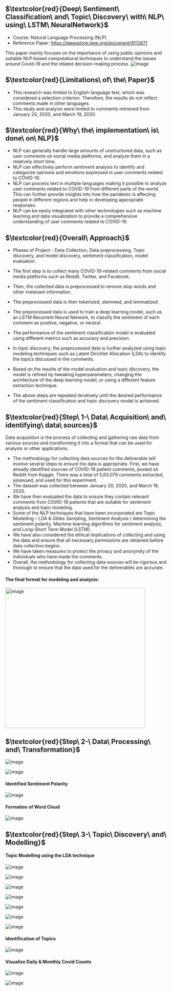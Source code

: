 ## $\textcolor{red}{Deep\ Sentiment\ Classification\ and\ Topic\ Discovery\ with\ NLP\ using\ LSTM\ NeuralNetwork}$

* Course: Natural Language Processing (NLP)  
* Reference Paper: https://ieeexplore.ieee.org/document/9112671

This paper mainly focuses on the importance of using public opinions and suitable NLP-based computational techniques to understand the issues around Covid-19 and the related decision-making process.
![image](https://github.com/swethamurthy25/Deep-Sentiment-Classification-and-Topic-Discovery-with-NLP-using-LSTM-Recurrent-Network-approach/assets/112581595/6e18b2c8-6108-4678-b1bf-7d4efc86713d)


## $\textcolor{red}{Limitations\ of\ the\ Paper}$

* This research was limited to English-language text, which was considered a selection criterion. Therefore, the results do not reflect comments made in other languages.
* This study and analysis were limited to comments retrieved from January 20, 2020, and March 19, 2020.

## $\textcolor{red}{Why\ the\ implementation\ is\ done\ on\ NLP}$

* NLP can generally handle large amounts of unstructured data, such as user comments on social media platforms, and analyze them in a relatively short time.
* NLP can effectively perform sentiment analysis to identify and categorize opinions and emotions expressed in user comments related to COVID-19.
* NLP can process text in multiple languages making it possible to analyze user comments related to COVID-19 from different parts of the world. This can further provide insights into how the pandemic is affecting people in different regions and help in developing appropriate responses. 
* NLP can be easily integrated with other technologies such as machine learning and data visualization to provide a comprehensive understanding of user comments related to COVID-19.

## $\textcolor{red}{Overall\ Approach}$

* Phases of Project - Data Collection, Data preprocessing, Topic discovery, and model discovery, sentiment classification, model evaluation.

* The first step is to collect many COVID-19-related comments from social media platforms such as Reddit, Twitter, and Facebook.
* Then, the collected data is preprocessed to remove stop words and other irrelevant information.
*  The preprocessed data is then tokenized, stemmed, and lemmatized.
*  The preprocessed data is used to train a deep learning model, such as an LSTM Recurrent Neural Network, to classify the sentiment of each comment as positive, negative, 
   or neutral.
* The performance of the sentiment classification model is evaluated using different metrics such as accuracy and precision.
* In topic discovery, the preprocessed data is further analyzed using topic modeling techniques such as Latent Dirichlet Allocation (LDA) to identify the topics discussed 
  in the comments.
* Based on the results of the model evaluation and topic discovery, the model is refined by tweaking hyperparameters, changing the architecture of the deep learning model, 
  or using a different feature extraction technique.
* The above steps are repeated iteratively until the desired performance of the sentiment classification and topic discovery model is achieved.


## $\textcolor{red}{Step\ 1-\ Data\ Acquisition\ and\ identifying\ data\ sources}$

Data acquisition is the process of collecting and gathering raw data from various sources and transforming it into a format that can be used for analysis or other applications.

* The methodology for collecting data sources for the deliverable will involve several steps to ensure the data is appropriate. First, we have already identified sources of 
  COVID-19 patient comments, posted on Reddit from Kaggle. There was a total of 5,63,079 comments extracted, assessed, and used for this experiment.
* The dataset was collected between January 20, 2020, and March 19, 2020.
* We have then evaluated the data to ensure they contain relevant comments from COVID-19 patients that are suitable for sentiment analysis and topic modeling.
* Some of the NLP techniques that have been incorporated are Topic Modelling – LDA & Gibbs Sampling, Sentiment Analysis / determining the sentiment polarity, Machine 
  learning algorithms for sentiment analysis, and Long-Short Term Model (LSTM).
* We have also considered the ethical implications of collecting and using the data and ensure that all necessary permissions are obtained before data collection begins.
* We have taken measures to protect the privacy and anonymity of the individuals who have made the comments.
* Overall, the methodology for collecting data sources will be rigorous and thorough to ensure that the data used for the deliverables are accurate.

#### The final format for modeling and analysis:

<img width="436" alt="image" src="https://github.com/swethamurthy25/Deep-Sentiment-Classification-and-Topic-Discovery-with-NLP-using-LSTM-Recurrent-Network-approach/assets/112581595/6bc27984-3b03-463c-80b7-3ed6942d7340">

## $\textcolor{red}{Step\ 2-\ Data\ Processing\ and\ Transformation}$

![image](https://github.com/swethamurthy25/Deep-Sentiment-Classification-and-Topic-Discovery-with-NLP-using-LSTM-Recurrent-Network-approach/assets/112581595/c704fac7-23e2-488e-85f3-f2ac7efb602d)

![image](https://github.com/swethamurthy25/Deep-Sentiment-Classification-and-Topic-Discovery-with-NLP-using-LSTM-Recurrent-Network-approach/assets/112581595/9d3697bb-ccd3-44e1-8f99-f0879d067502)


#### Identified Sentiment Polarity
![image](https://github.com/swethamurthy25/Deep-Sentiment-Classification-and-Topic-Discovery-with-NLP-using-LSTM-Recurrent-Network-approach/assets/112581595/ed9699f5-89ea-4865-88a1-ae187682e85f)

#### Formation of Word Cloud
![image](https://github.com/swethamurthy25/Deep-Sentiment-Classification-and-Topic-Discovery-with-NLP-using-LSTM-Recurrent-Network-approach/assets/112581595/94f3d724-bf8c-4ad3-bb8c-50391e4fbf6f)

## $\textcolor{red}{Step\ 3-\ Topic\ Discovery\ and\ Modelling}$

#### Topic Modelling using the LDA technique
![image](https://github.com/swethamurthy25/Deep-Sentiment-Classification-and-Topic-Discovery-with-NLP-using-LSTM-Recurrent-Network-approach/assets/112581595/69b3b21b-ac30-4ba2-b0b5-4493a49c02cf)

![image](https://github.com/swethamurthy25/Deep-Sentiment-Classification-and-Topic-Discovery-with-NLP-using-LSTM-Recurrent-Network-approach/assets/112581595/ddbf5e66-a5ac-4f1c-b3a5-57221215074d)

![image](https://github.com/swethamurthy25/Deep-Sentiment-Classification-and-Topic-Discovery-with-NLP-using-LSTM-Recurrent-Network-approach/assets/112581595/7f864999-58c6-4b2b-93af-c4c24530b790)

![image](https://github.com/swethamurthy25/Deep-Sentiment-Classification-and-Topic-Discovery-with-NLP-using-LSTM-Recurrent-Network-approach/assets/112581595/d50a51a8-27b4-4eba-88a4-eedf2b965166)

![image](https://github.com/swethamurthy25/Deep-Sentiment-Classification-and-Topic-Discovery-with-NLP-using-LSTM-Recurrent-Network-approach/assets/112581595/a00f0894-8c8a-498b-8fd7-d35378ad6dcd)

![image](https://github.com/swethamurthy25/Deep-Sentiment-Classification-and-Topic-Discovery-with-NLP-using-LSTM-Recurrent-Network-approach/assets/112581595/208c37aa-1945-414f-a816-466fdc6e145d)

![image](https://github.com/swethamurthy25/Deep-Sentiment-Classification-and-Topic-Discovery-with-NLP-using-LSTM-Recurrent-Network-approach/assets/112581595/c83d23e6-c275-4c2f-b919-923c9588f549)

#### Identification of Topics
![image](https://github.com/swethamurthy25/Deep-Sentiment-Classification-and-Topic-Discovery-with-NLP-using-LSTM-Recurrent-Network-approach/assets/112581595/af0140af-a26e-494b-a024-ec271fdfb100)


#### Visualize Daily & Monthly Covid Counts
![image](https://github.com/swethamurthy25/Deep-Sentiment-Classification-and-Topic-Discovery-with-NLP-using-LSTM-Recurrent-Network-approach/assets/112581595/357fb24f-b7d4-4983-97a7-c54a76bf21db)

![image](https://github.com/swethamurthy25/Deep-Sentiment-Classification-and-Topic-Discovery-with-NLP-using-LSTM-Recurrent-Network-approach/assets/112581595/2ef4fda2-f8f7-499a-9e2f-e66a47205d16)





